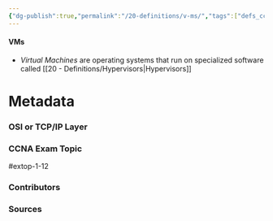 ```yaml
---
{"dg-publish":true,"permalink":"/20-definitions/v-ms/","tags":["defs_ccna"]}
---
```


#### VMs
- *Virtual Machines* are operating systems that run on specialized software called [[20 - Definitions/Hypervisors\|Hypervisors]]





# Metadata
### OSI or TCP/IP Layer

### CCNA Exam Topic
#extop-1-12 
### Contributors

### Sources
